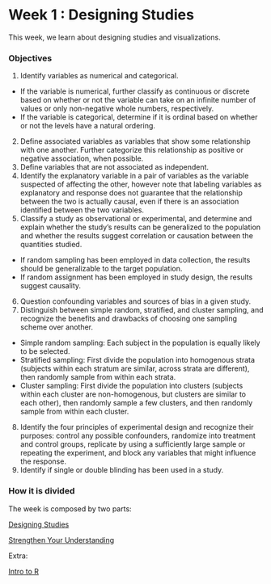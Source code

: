# Week 1 : Designing Studies

This week, we learn about designing studies and visualizations.

### Objectives

1) Identify variables as numerical and categorical.  
- If the variable is numerical, further classify as continuous or discrete based on whether or not the variable can take on an infinite number of values or only non-negative whole numbers, respectively.  
- If the variable is categorical, determine if it is ordinal based on whether or not the levels have a natural ordering.  
2) Define associated variables as variables that show some relationship with one another. Further categorize this relationship as positive or negative association, when possible.  
3) Define variables that are not associated as independent.  
4) Identify the explanatory variable in a pair of variables as the variable suspected of affecting the other, however note that labeling variables as explanatory and response does not guarantee that the relationship between the two is actually causal, even if there is an association identified between the two variables.  
5) Classify a study as observational or experimental, and determine and explain whether the study’s results can be generalized to the population and whether the results suggest correlation or causation between the quantities studied.  
- If random sampling has been employed in data collection, the results should be generalizable to the target population.  
- If random assignment has been employed in study design, the results suggest causality.  
6) Question confounding variables and sources of bias in a given study.  
7) Distinguish between simple random, stratified, and cluster sampling, and recognize the benefits and drawbacks of choosing one sampling scheme over another.  
- Simple random sampling: Each subject in the population is equally likely to be selected.  
- Stratified sampling: First divide the population into homogenous strata (subjects within each stratum are similar, across strata are different), then randomly sample from within each strata.  
- Cluster sampling: First divide the population into clusters (subjects within each cluster are non-homogenous, but clusters are similar to each other), then randomly sample a few clusters, and then randomly sample from within each cluster.  
8) Identify the four principles of experimental design and recognize their purposes: control any possible confounders, randomize into treatment and control groups, replicate by using a sufficiently large sample or repeating the experiment, and block any variables that might influence the response.
9) Identify if single or double blinding has been used in a study.  

### How it is divided

The week is composed by two parts:

[Designing Studies](1.%20Designing%20Studies.ipynb)  

[Strengthen Your Understanding](Exercises.ipynb)  

Extra:

[Intro to R](Intro%20to%20R%20Coursera.ipynb)



